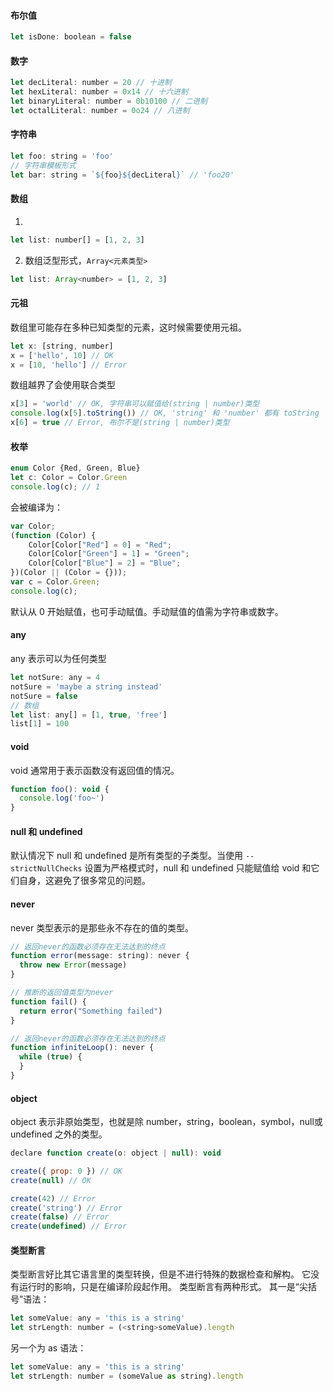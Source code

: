 #### 布尔值
```js
let isDone: boolean = false
```

#### 数字
```js
let decLiteral: number = 20 // 十进制
let hexLiteral: number = 0x14 // 十六进制
let binaryLiteral: number = 0b10100 // 二进制
let octalLiteral: number = 0o24 // 八进制
```

#### 字符串
```js
let foo: string = 'foo'
// 字符串模板形式
let bar: string = `${foo}${decLiteral}` // 'foo20'
```

#### 数组
1.
```js
let list: number[] = [1, 2, 3]
```
2. 数组泛型形式，`Array<元素类型>`
```js
let list: Array<number> = [1, 2, 3]
```

#### 元祖
数组里可能存在多种已知类型的元素，这时候需要使用元祖。
```js
let x: [string, number]
x = ['hello', 10] // OK
x = [10, 'hello'] // Error
```
数组越界了会使用联合类型
```js
x[3] = 'world' // OK, 字符串可以赋值给(string | number)类型
console.log(x[5].toString()) // OK, 'string' 和 'number' 都有 toString
x[6] = true // Error, 布尔不是(string | number)类型
```

#### 枚举
```js
enum Color {Red, Green, Blue}
let c: Color = Color.Green
console.log(c); // 1
```
会被编译为：
```js
var Color;
(function (Color) {
    Color[Color["Red"] = 0] = "Red";
    Color[Color["Green"] = 1] = "Green";
    Color[Color["Blue"] = 2] = "Blue";
})(Color || (Color = {}));
var c = Color.Green;
console.log(c);
```
默认从 0 开始赋值，也可手动赋值。手动赋值的值需为字符串或数字。

#### any
any 表示可以为任何类型
```js
let notSure: any = 4
notSure = 'maybe a string instead'
notSure = false
// 数组
let list: any[] = [1, true, 'free']
list[1] = 100
```
#### void
void 通常用于表示函数没有返回值的情况。
```js
function foo(): void {
  console.log('foo~')
}
```
#### null 和 undefined
默认情况下 null 和 undefined 是所有类型的子类型。当使用 `--strictNullChecks` 设置为严格模式时，null 和 undefined 只能赋值给 void 和它们自身，这避免了很多常见的问题。
#### never
never 类型表示的是那些永不存在的值的类型。
```js
// 返回never的函数必须存在无法达到的终点
function error(message: string): never {
  throw new Error(message)
}

// 推断的返回值类型为never
function fail() {
  return error("Something failed")
}

// 返回never的函数必须存在无法达到的终点
function infiniteLoop(): never {
  while (true) {
  }
}
```
#### object
object 表示非原始类型，也就是除 number，string，boolean，symbol，null或undefined 之外的类型。
```js
declare function create(o: object | null): void

create({ prop: 0 }) // OK
create(null) // OK

create(42) // Error
create('string') // Error
create(false) // Error
create(undefined) // Error
```
#### 类型断言
类型断言好比其它语言里的类型转换，但是不进行特殊的数据检查和解构。 它没有运行时的影响，只是在编译阶段起作用。 
类型断言有两种形式。 其一是“尖括号”语法：
```js
let someValue: any = 'this is a string'
let strLength: number = (<string>someValue).length
```
另一个为 as 语法：
```js
let someValue: any = 'this is a string'
let strLength: number = (someValue as string).length
```

